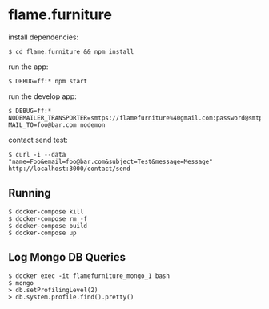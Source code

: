 flame.furniture
===============

install dependencies:

    $ cd flame.furniture && npm install

run the app:

    $ DEBUG=ff:* npm start

run the develop app:

    $ DEBUG=ff:* NODEMAILER_TRANSPORTER=smtps://flamefurniture%40gmail.com:password@smtp.gmail.com MAIL_TO=foo@bar.com nodemon

contact send test:

    $ curl -i --data "name=Foo&email=foo@bar.com&subject=Test&message=Message" http://localhost:3000/contact/send

Running
-------

    $ docker-compose kill
    $ docker-compose rm -f
    $ docker-compose build
    $ docker-compose up

Log Mongo DB Queries
-----------------

    $ docker exec -it flamefurniture_mongo_1 bash
    $ mongo
    > db.setProfilingLevel(2)
    > db.system.profile.find().pretty()
